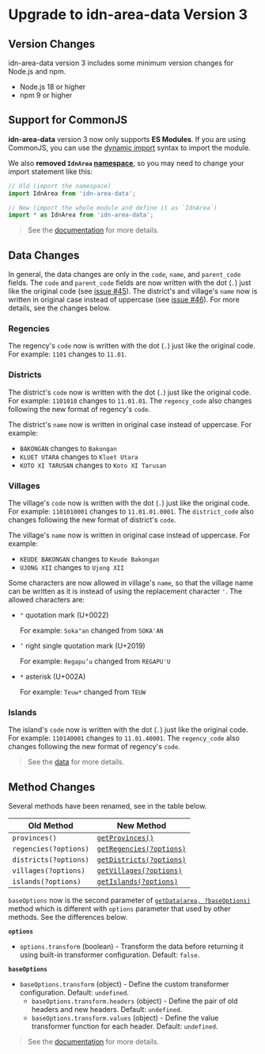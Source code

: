 <h1>Upgrade to idn-area-data Version 3</h1>

## Version Changes

idn-area-data version 3 includes some minimum version changes for Node.js and npm.

- Node.js 18 or higher
- npm 9 or higher

## Support for CommonJS

**idn-area-data** version 3 now only supports **ES Modules**.
If you are using CommonJS, you can use the [dynamic import](https://developer.mozilla.org/en-US/docs/Web/JavaScript/Reference/Operators/import) syntax to import the module.

We also **removed `IdnArea` [namespace](https://www.typescriptlang.org/docs/handbook/namespaces-and-modules.html)**, so you may need to change your import statement like this:

```js
// Old (import the namespace)
import IdnArea from 'idn-area-data';

// New (import the whole module and define it as `IdnArea`)
import * as IdnArea from 'idn-area-data';
```

> See the [documentation](/README.md#usage) for more details.

## Data Changes

In general, the data changes are only in the `code`, `name`, and `parent_code` fields. The `code` and `parent_code` fields are now written with the dot (`.`) just like the original code (see [issue #45](https://github.com/fityannugroho/idn-area-data/issues/45)). The district's and village's `name` now is written in original case instead of uppercase (see [issue #46](https://github.com/fityannugroho/idn-area-data/issues/46)). For more details, see the changes below.

### Regencies

The regency's `code` now is written with the dot (`.`) just like the original code. For example: `1101` changes to `11.01`.

### Districts

The district's `code` now is written with the dot (`.`) just like the original code. For example: `1101010` changes to `11.01.01`.
The `regency_code` also changes following the new format of regency's `code`.

The district's `name` now is written in original case instead of uppercase. For example:

- `BAKONGAN` changes to `Bakongan`
- `KLUET UTARA` changes to `Kluet Utara`
- `KOTO XI TARUSAN` changes to `Koto XI Tarusan`

### Villages

The village's `code` now is written with the dot (`.`) just like the original code. For example: `1101010001` changes to `11.01.01.0001`. The `district_code` also changes following the new format of district's `code`.

The village's `name` now is written in original case instead of uppercase. For example:

- `KEUDE BAKONGAN` changes to `Keude Bakongan`
- `UJONG XII` changes to `Ujong XII`

Some characters are now allowed in village's `name`, so that the village name can be written as it is instead of using the replacement character `'`. The allowed characters are:

- `"` quotation mark (U+0022)

  For example: `Soka"an` changed from `SOKA'AN`

- `’` right single quotation mark (U+2019)

  For example: `Regapu’u` changed from `REGAPU'U`

- `*` asterisk (U+002A)

  For example: `Teuw*` changed from `TEUW`

### Islands

The island's `code` now is written with the dot (`.`) just like the original code. For example: `110140001` changes to `11.01.40001`.
The `regency_code` also changes following the new format of regency's `code`.

> See the [data](/data) for more details.

## Method Changes

Several methods have been renamed, see in the table below.

| Old Method | New Method |
| --------------- | --------------- |
| `provinces()`   | [`getProvinces()`](/README.md#getprovinces)  |
| `regencies(?options)`   | [`getRegencies(?options)`](/README.md#getregenciesoptions)  |
| `districts(?options)`   | [`getDistricts(?options)`](/README.md#getdistrictsoptions)  |
| `villages(?options)`    | [`getVillages(?options)`](/README.md#getvillagesoptions)   |
| `islands(?options)`     | [`getIslands(?options)`](/README.md#getislandsoptions)    |

`baseOptions` now is the second parameter of [`getData(area, ?baseOptions)`](/README.md#getdataarea-options) method which is different with `options` parameter that used by other methods. See the differences below.

**`options`**

- `options.transform` (boolean) - Transform the data before returning it using built-in transformer configuration. Default: `false`.

**`baseOptions`**

- `baseOptions.transform` (object) - Define the custom transformer configuration. Default: `undefined`.
  - `baseOptions.transform.headers` (object) - Define the pair of old headers and new headers. Default: `undefined`.
  - `baseOptions.transform.values` (object) - Define the value transformer function for each header. Default: `undefined`.

> See the [documentation](/README.md#methods) for more details.
